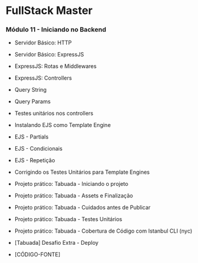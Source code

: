 # FullStack Master

### Módulo 11 - Iniciando no Backend

- Servidor Básico: HTTP

- Servidor Básico: ExpressJS

- ExpressJS: Rotas e Middlewares

- ExpressJS: Controllers

- Query String

- Query Params

- Testes unitários nos controllers

- Instalando EJS como Template Engine

- EJS - Partials

- EJS - Condicionais

- EJS - Repetição

- Corrigindo os Testes Unitários para Template Engines

- Projeto prático: Tabuada - Iniciando o projeto

- Projeto prático: Tabuada - Assets e Finalização

- Projeto prático: Tabuada - Cuidados antes de Publicar

- Projeto prático: Tabuada - Testes Unitários

- Projeto prático: Tabuada - Cobertura de Código com Istanbul CLI (nyc)

- [Tabuada] Desafio Extra - Deploy

- [CÓDIGO-FONTE]